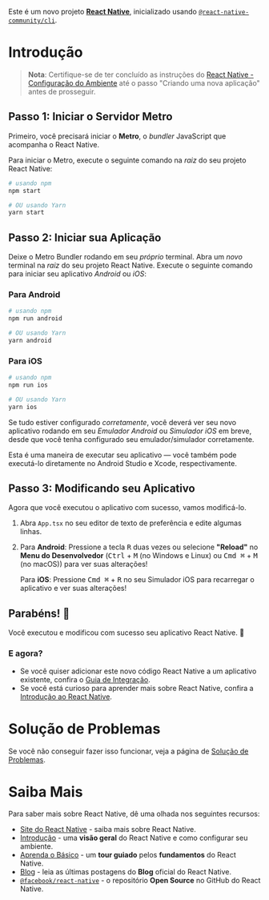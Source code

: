 Este é um novo projeto [**React Native**](https://reactnative.dev), inicializado usando [`@react-native-community/cli`](https://github.com/react-native-community/cli).

# Introdução

>**Nota**: Certifique-se de ter concluído as instruções do [React Native - Configuração do Ambiente](https://reactnative.dev/docs/environment-setup) até o passo "Criando uma nova aplicação" antes de prosseguir.

## Passo 1: Iniciar o Servidor Metro

Primeiro, você precisará iniciar o **Metro**, o _bundler_ JavaScript que acompanha o React Native.

Para iniciar o Metro, execute o seguinte comando na _raiz_ do seu projeto React Native:

```bash
# usando npm
npm start

# OU usando Yarn
yarn start
```

## Passo 2: Iniciar sua Aplicação

Deixe o Metro Bundler rodando em seu _próprio_ terminal. Abra um _novo_ terminal na _raiz_ do seu projeto React Native. Execute o seguinte comando para iniciar seu aplicativo _Android_ ou _iOS_:

### Para Android

```bash
# usando npm
npm run android

# OU usando Yarn
yarn android
```

### Para iOS

```bash
# usando npm
npm run ios

# OU usando Yarn
yarn ios
```

Se tudo estiver configurado _corretamente_, você deverá ver seu novo aplicativo rodando em seu _Emulador Android_ ou _Simulador iOS_ em breve, desde que você tenha configurado seu emulador/simulador corretamente.

Esta é uma maneira de executar seu aplicativo — você também pode executá-lo diretamente no Android Studio e Xcode, respectivamente.

## Passo 3: Modificando seu Aplicativo

Agora que você executou o aplicativo com sucesso, vamos modificá-lo.

1. Abra `App.tsx` no seu editor de texto de preferência e edite algumas linhas.
2. Para **Android**: Pressione a tecla <kbd>R</kbd> duas vezes ou selecione **"Reload"** no **Menu do Desenvolvedor** (<kbd>Ctrl</kbd> + <kbd>M</kbd> (no Windows e Linux) ou <kbd>Cmd ⌘</kbd> + <kbd>M</kbd> (no macOS)) para ver suas alterações!

   Para **iOS**: Pressione <kbd>Cmd ⌘</kbd> + <kbd>R</kbd> no seu Simulador iOS para recarregar o aplicativo e ver suas alterações!

## Parabéns! :tada:

Você executou e modificou com sucesso seu aplicativo React Native. :partying_face:

### E agora?

- Se você quiser adicionar este novo código React Native a um aplicativo existente, confira o [Guia de Integração](https://reactnative.dev/docs/integration-with-existing-apps).
- Se você está curioso para aprender mais sobre React Native, confira a [Introdução ao React Native](https://reactnative.dev/docs/getting-started).

# Solução de Problemas

Se você não conseguir fazer isso funcionar, veja a página de [Solução de Problemas](https://reactnative.dev/docs/troubleshooting).

# Saiba Mais

Para saber mais sobre React Native, dê uma olhada nos seguintes recursos:

- [Site do React Native](https://reactnative.dev) - saiba mais sobre React Native.
- [Introdução](https://reactnative.dev/docs/environment-setup) - uma **visão geral** do React Native e como configurar seu ambiente.
- [Aprenda o Básico](https://reactnative.dev/docs/getting-started) - um **tour guiado** pelos **fundamentos** do React Native.
- [Blog](https://reactnative.dev/blog) - leia as últimas postagens do **Blog** oficial do React Native.
- [`@facebook/react-native`](https://github.com/facebook/react-native) - o repositório **Open Source** no GitHub do React Native.